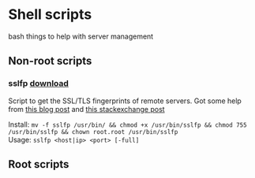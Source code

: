 # Shell scripts
bash things to help with server management

## Non-root scripts
### sslfp [download](https://raw.githubusercontent.com/berrythesoftwarecodeprogrammar/shell-scripts/master/sslfp)
Script to get the SSL/TLS fingerprints of remote servers. Got some help from [this blog post](https://mikaela.info/english/2015/02/24/znc160-ssl.html) and [this stackexchange post](https://unix.stackexchange.com/questions/126908/get-ssh-server-key-fingerprint)

Install: `mv -f sslfp /usr/bin/ && chmod +x /usr/bin/sslfp && chmod 755 /usr/bin/sslfp && chown root.root /usr/bin/sslfp`  
Usage: `sslfp <host|ip> <port> [-full]`  

## Root scripts
